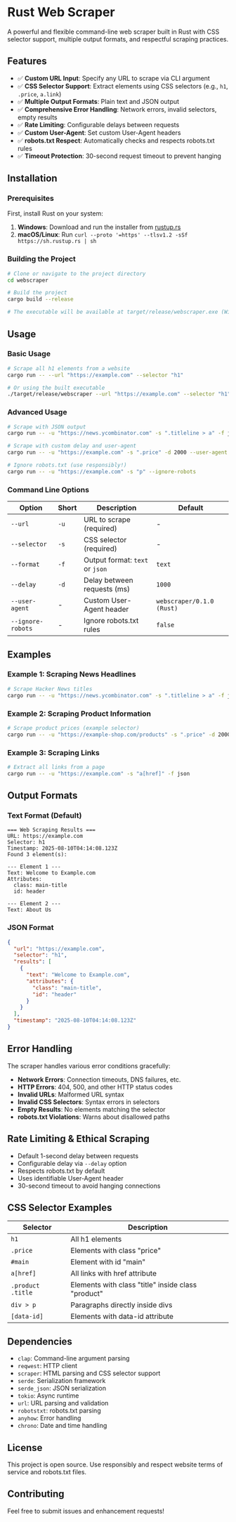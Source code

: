 # Rust Web Scraper

A powerful and flexible command-line web scraper built in Rust with CSS selector support, multiple output formats, and respectful scraping practices.

## Features

- ✅ **Custom URL Input**: Specify any URL to scrape via CLI argument
- ✅ **CSS Selector Support**: Extract elements using CSS selectors (e.g., `h1`, `.price`, `a.link`)
- ✅ **Multiple Output Formats**: Plain text and JSON output
- ✅ **Comprehensive Error Handling**: Network errors, invalid selectors, empty results
- ✅ **Rate Limiting**: Configurable delays between requests
- ✅ **Custom User-Agent**: Set custom User-Agent headers
- ✅ **robots.txt Respect**: Automatically checks and respects robots.txt rules
- ✅ **Timeout Protection**: 30-second request timeout to prevent hanging

## Installation

### Prerequisites

First, install Rust on your system:

1. **Windows**: Download and run the installer from [rustup.rs](https://rustup.rs/)
2. **macOS/Linux**: Run `curl --proto '=https' --tlsv1.2 -sSf https://sh.rustup.rs | sh`

### Building the Project

```bash
# Clone or navigate to the project directory
cd webscraper

# Build the project
cargo build --release

# The executable will be available at target/release/webscraper.exe (Windows) or target/release/webscraper (Unix)
```

## Usage

### Basic Usage

```bash
# Scrape all h1 elements from a website
cargo run -- --url "https://example.com" --selector "h1"

# Or using the built executable
./target/release/webscraper --url "https://example.com" --selector "h1"
```

### Advanced Usage

```bash
# Scrape with JSON output
cargo run -- -u "https://news.ycombinator.com" -s ".titleline > a" -f json

# Scrape with custom delay and user-agent
cargo run -- -u "https://example.com" -s ".price" -d 2000 --user-agent "MyBot/1.0"

# Ignore robots.txt (use responsibly!)
cargo run -- -u "https://example.com" -s "p" --ignore-robots
```

### Command Line Options

| Option | Short | Description | Default |
|--------|-------|-------------|---------|
| `--url` | `-u` | URL to scrape (required) | - |
| `--selector` | `-s` | CSS selector (required) | - |
| `--format` | `-f` | Output format: `text` or `json` | `text` |
| `--delay` | `-d` | Delay between requests (ms) | `1000` |
| `--user-agent` | - | Custom User-Agent header | `webscraper/0.1.0 (Rust)` |
| `--ignore-robots` | - | Ignore robots.txt rules | `false` |

## Examples

### Example 1: Scraping News Headlines

```bash
# Scrape Hacker News titles
cargo run -- -u "https://news.ycombinator.com" -s ".titleline > a" -f json
```

### Example 2: Scraping Product Information

```bash
# Scrape product prices (example selector)
cargo run -- -u "https://example-shop.com/products" -s ".price" -d 2000
```

### Example 3: Scraping Links

```bash
# Extract all links from a page
cargo run -- -u "https://example.com" -s "a[href]" -f json
```

## Output Formats

### Text Format (Default)
```
=== Web Scraping Results ===
URL: https://example.com
Selector: h1
Timestamp: 2025-08-10T04:14:08.123Z
Found 3 element(s):

--- Element 1 ---
Text: Welcome to Example.com
Attributes:
  class: main-title
  id: header

--- Element 2 ---
Text: About Us
```

### JSON Format
```json
{
  "url": "https://example.com",
  "selector": "h1",
  "results": [
    {
      "text": "Welcome to Example.com",
      "attributes": {
        "class": "main-title",
        "id": "header"
      }
    }
  ],
  "timestamp": "2025-08-10T04:14:08.123Z"
}
```

## Error Handling

The scraper handles various error conditions gracefully:

- **Network Errors**: Connection timeouts, DNS failures, etc.
- **HTTP Errors**: 404, 500, and other HTTP status codes
- **Invalid URLs**: Malformed URL syntax
- **Invalid CSS Selectors**: Syntax errors in selectors
- **Empty Results**: No elements matching the selector
- **robots.txt Violations**: Warns about disallowed paths

## Rate Limiting & Ethical Scraping

- Default 1-second delay between requests
- Configurable delay via `--delay` option
- Respects robots.txt by default
- Uses identifiable User-Agent header
- 30-second timeout to avoid hanging connections

## CSS Selector Examples

| Selector | Description |
|----------|-------------|
| `h1` | All h1 elements |
| `.price` | Elements with class "price" |
| `#main` | Element with id "main" |
| `a[href]` | All links with href attribute |
| `.product .title` | Elements with class "title" inside class "product" |
| `div > p` | Paragraphs directly inside divs |
| `[data-id]` | Elements with data-id attribute |

## Dependencies

- `clap`: Command-line argument parsing
- `reqwest`: HTTP client
- `scraper`: HTML parsing and CSS selector support
- `serde`: Serialization framework
- `serde_json`: JSON serialization
- `tokio`: Async runtime
- `url`: URL parsing and validation
- `robotstxt`: robots.txt parsing
- `anyhow`: Error handling
- `chrono`: Date and time handling

## License

This project is open source. Use responsibly and respect website terms of service and robots.txt files.

## Contributing

Feel free to submit issues and enhancement requests!
